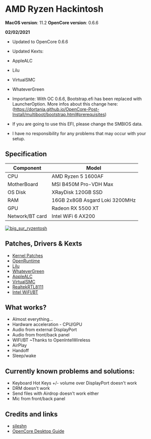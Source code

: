 # AMD Ryzen Hackintosh

**MacOS version**:  11.2
**OpenCore version**: 0.6.6

**02/02/2021**

* Updated to OpenCore 0.6.6
* Updated Kexts:

* AppleALC
* Lilu
* VirtualSMC
* WhateverGreen

* Importante: With OC 0.6.6, Bootstrap.efi has been replaced with LauncherOption. More infos about this change here: (https://dortania.github.io/OpenCore-Post-Install/multiboot/bootstrap.html#prerequisites)

* If you are going to use this EFI, please change the SMBIOS data. 
* I have no responsibility for any problems that may occur with your setup.

## Specification

| Component        | Model                                  |
| ---------------- | -------------------------------------- |
| CPU              | AMD Ryzen 5 1600AF                     |
| MotherBoard      | MSI B450M Pro-VDH Max                  |
| OS Disk          | XRayDisk 120GB SSD                     |
| RAM              | 16GB 2x8GB Asgard Loki 3200MHz         |
| GPU              | Radeon RX 5500 XT                      |
| Network/BT card  | Intel WiFi 6 AX200                     |

[![big_sur_ryzentosh](https://i.postimg.cc/wTMSL5rS/big-sur-ryzentosh.png)](https://postimg.cc/svF6RWsc)

## Patches, Drivers & Kexts

* [Kernel Patches](https://github.com/AMD-OSX/AMD_Vanilla)
* [OpenRuntime](https://github.com/acidanthera/OpenCorePkg)
* [Lilu](https://github.com/acidanthera/Lilu)
* [WhateverGreen](https://github.com/acidanthera/WhateverGreen)
* [AppleALC](https://github.com/acidanthera/AppleALC)
* [VirtualSMC](https://github.com/acidanthera/VirtualSMC)
* [RealtekRTL8111](https://github.com/Mieze/RTL8111_driver_for_OS_X)
* [Intel WiFI/BT](https://dortania.github.io/OpenCore-Install-Guide/ktext.html#wifi-and-bluetooth)


## What works?

* Almost everything...
* Hardware acceleration - CPU/GPU
* Audio from external DisplayPort
* Audio from front/back panel
* WIFI/BT ~Thanks to OpenIntelWireless
* AirPlay
* Handoff 
* Sleep/wake

## Currently known problems and solutions:

* Keyboard Hot Keys +/- volume over DisplayPort doesn't work
* DRM doesn't work
* Send files with Airdrop doesn't work either
* Mic from front/back panel

## Credits and links

* [sileshn](https://github.com/sileshn/Ryzentosh)
* [OpenCore Desktop Guide](https://dortania.github.io/OpenCore-Install-Guide/)
